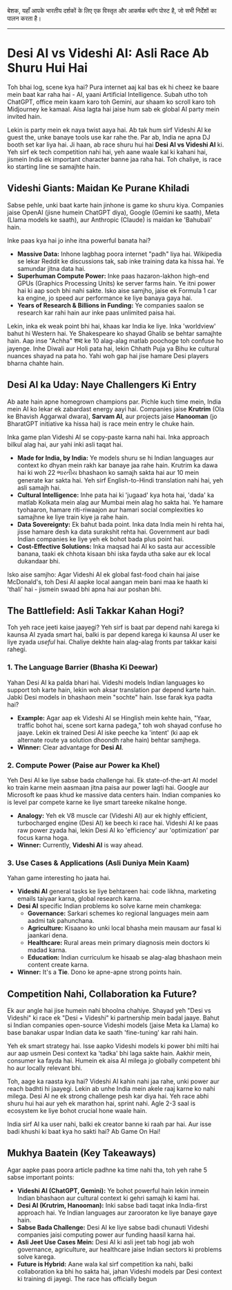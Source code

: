 बेशक, यहाँ आपके भारतीय दर्शकों के लिए एक विस्तृत और आकर्षक ब्लॉग पोस्ट है, जो सभी निर्देशों का पालन करता है।

---

# Desi AI vs Videshi AI: Asli Race Ab Shuru Hui Hai

Toh bhai log, scene kya hai? Pura internet aaj kal bas ek hi cheez ke baare mein baat kar raha hai - AI, yaani Artificial Intelligence. Subah utho toh ChatGPT, office mein kaam karo toh Gemini, aur shaam ko scroll karo toh Midjourney ke kamaal. Aisa lagta hai jaise hum sab ek global AI party mein invited hain.

Lekin is party mein ek naya twist aaya hai. Ab tak hum sirf Videshi AI ke guest the, unke banaye tools use kar rahe the. Par ab, India ne apna DJ booth set kar liya hai. Ji haan, ab race shuru hui hai **Desi AI vs Videshi AI** ki. Yeh sirf ek tech competition nahi hai, yeh aane waale kal ki kahani hai, jismein India ek important character banne jaa raha hai. Toh chaliye, is race ko starting line se samajhte hain.

## Videshi Giants: Maidan Ke Purane Khiladi

Sabse pehle, unki baat karte hain jinhone is game ko shuru kiya. Companies jaise OpenAI (jisne humein ChatGPT diya), Google (Gemini ke saath), Meta (Llama models ke saath), aur Anthropic (Claude) is maidan ke 'Bahubali' hain.

Inke paas kya hai jo inhe itna powerful banata hai?

-   **Massive Data:** Inhone lagbhag poora internet "padh" liya hai. Wikipedia se lekar Reddit ke discussions tak, sab inke training data ka hissa hai. Ye samundar jitna data hai.
-   **Superhuman Compute Power:** Inke paas hazaron-lakhon high-end GPUs (Graphics Processing Units) ke server farms hain. Ye itni power hai ki aap soch bhi nahi sakte. Isko aise samjho, jaise ek Formula 1 car ka engine, jo speed aur performance ke liye banaya gaya hai.
-   **Years of Research & Billions in Funding:** Ye companies saalon se research kar rahi hain aur inke paas unlimited paisa hai.

Lekin, inka ek weak point bhi hai, khaas kar India ke liye. Inka 'worldview' bahut hi Western hai. Ye Shakespeare ko shayad Ghalib se behtar samajhte hain. Aap inse "Achha" शब्द ke 10 alag-alag matlab poochoge toh confuse ho jayenge. Inhe Diwali aur Holi pata hai, lekin Chhath Puja ya Bihu ke cultural nuances shayad na pata ho. Yahi woh gap hai jise hamare Desi players bharna chahte hain.

## Desi AI ka Uday: Naye Challengers Ki Entry

Ab aate hain apne homegrown champions par. Pichle kuch time mein, India mein AI ko lekar ek zabardast energy aayi hai. Companies jaise **Krutrim** (Ola ke Bhavish Aggarwal dwara), **Sarvam AI**, aur projects jaise **Hanooman** (jo BharatGPT initiative ka hissa hai) is race mein entry le chuke hain.

Inka game plan Videshi AI se copy-paste karna nahi hai. Inka approach bilkul alag hai, aur yahi inki asli taqat hai.

-   **Made for India, by India:** Ye models shuru se hi Indian languages aur context ko dhyan mein rakh kar banaye jaa rahe hain. Krutrim ka dawa hai ki woh 22 ભારતીય bhashaon ko samajh sakta hai aur 10 mein generate kar sakta hai. Yeh sirf English-to-Hindi translation nahi hai, yeh asli samajh hai.
-   **Cultural Intelligence:** Inhe pata hai ki 'jugaad' kya hota hai, 'dada' ka matlab Kolkata mein alag aur Mumbai mein alag ho sakta hai. Ye hamare tyohaaron, hamare riti-riwaajon aur hamari social complexities ko samajhne ke liye train kiye ja rahe hain.
-   **Data Sovereignty:** Ek bahut bada point. Inka data India mein hi rehta hai, jisse hamare desh ka data surakshit rehta hai. Government aur badi Indian companies ke liye yeh ek bohot bada plus point hai.
-   **Cost-Effective Solutions:** Inka maqsad hai AI ko sasta aur accessible banana, taaki ek chhota kisaan bhi iska fayda utha sake aur ek local dukandaar bhi.

Isko aise samjho: Agar Videshi AI ek global fast-food chain hai jaise McDonald's, toh Desi AI aapke local aangan mein bani maa ke haath ki 'thali' hai - jismein swaad bhi apna hai aur poshan bhi.

## The Battlefield: Asli Takkar Kahan Hogi?

Toh yeh race jeeti kaise jaayegi? Yeh sirf is baat par depend nahi karega ki kaunsa AI zyada smart hai, balki is par depend karega ki kaunsa AI user ke liye zyada *useful* hai. Chaliye dekhte hain alag-alag fronts par takkar kaisi rahegi.

### 1. The Language Barrier (Bhasha Ki Deewar)

Yahan Desi AI ka palda bhari hai. Videshi models Indian languages ko support toh karte hain, lekin woh aksar translation par depend karte hain. Jabki Desi models in bhashaon mein "sochte" hain. Isse farak kya padta hai?
*   **Example:** Agar aap ek Videshi AI se Hinglish mein kehte hain, "Yaar, traffic bohot hai, scene sort karna padega," toh woh shayad confuse ho jaaye. Lekin ek trained Desi AI iske peeche ka 'intent' (ki aap ek alternate route ya solution dhoondh rahe hain) behtar samjhega.
*   **Winner:** Clear advantage for **Desi AI**.

### 2. Compute Power (Paise aur Power ka Khel)

Yeh Desi AI ke liye sabse bada challenge hai. Ek state-of-the-art AI model ko train karne mein aasmaan jitna paisa aur power lagti hai. Google aur Microsoft ke paas khud ke massive data centers hain. Indian companies ko is level par compete karne ke liye smart tareeke nikalne honge.
*   **Analogy:** Yeh ek V8 muscle car (Videshi AI) aur ek highly efficient, turbocharged engine (Desi AI) ke beech ki race hai. Videshi AI ke paas raw power zyada hai, lekin Desi AI ko 'efficiency' aur 'optimization' par focus karna hoga.
*   **Winner:** Currently, **Videshi AI** is way ahead.

### 3. Use Cases & Applications (Asli Duniya Mein Kaam)

Yahan game interesting ho jaata hai.
*   **Videshi AI** general tasks ke liye behtareen hai: code likhna, marketing emails taiyaar karna, global research karna.
*   **Desi AI** specific Indian problems ko solve karne mein chamkega:
    -   **Governance:** Sarkari schemes ko regional languages mein aam aadmi tak pahunchana.
    -   **Agriculture:** Kisaano ko unki local bhasha mein mausam aur fasal ki jaankari dena.
    -   **Healthcare:** Rural areas mein primary diagnosis mein doctors ki madad karna.
    -   **Education:** Indian curriculum ke hisaab se alag-alag bhashaon mein content create karna.
*   **Winner:** It's a **Tie**. Dono ke apne-apne strong points hain.

## Competition Nahi, Collaboration ka Future?

Ek aur angle hai jise humein nahi bhoolna chahiye. Shayad yeh "Desi vs Videshi" ki race ek "Desi + Videshi" ki partnership mein badal jaaye. Bahut si Indian companies open-source Videshi models (jaise Meta ka Llama) ko base banakar uspar Indian data ke saath 'fine-tuning' kar rahi hain.

Yeh ek smart strategy hai. Isse aapko Videshi models ki power bhi milti hai aur aap usmein Desi context ka 'tadka' bhi laga sakte hain. Aakhir mein, consumer ka fayda hai. Humein ek aisa AI milega jo globally competent bhi ho aur locally relevant bhi.

Toh, aage ka raasta kya hai? Videshi AI kahin nahi jaa rahe, unki power aur reach badhti hi jaayegi. Lekin ab unhe India mein akele raaj karne ko nahi milega. Desi AI ne ek strong challenge pesh kar diya hai. Yeh race abhi shuru hui hai aur yeh ek marathon hai, sprint nahi. Agle 2-3 saal is ecosystem ke liye bohot crucial hone waale hain.

India sirf AI ka user nahi, balki ek creator banne ki raah par hai. Aur isse badi khushi ki baat kya ho sakti hai? Ab Game On Hai!

## Mukhya Baatein (Key Takeaways)

Agar aapke paas poora article padhne ka time nahi tha, toh yeh rahe 5 sabse important points:

-   **Videshi AI (ChatGPT, Gemini):** Ye bohot powerful hain lekin inmein Indian bhashaon aur cultural context ki gehri samajh ki kami hai.
-   **Desi AI (Krutrim, Hanooman):** Inki sabse badi taqat inka India-first approach hai. Ye Indian languages aur zarooraton ke liye banaye gaye hain.
-   **Sabse Bada Challenge:** Desi AI ke liye sabse badi chunauti Videshi companies jaisi computing power aur funding haasil karna hai.
-   **Asli Jeet Use Cases Mein:** Desi AI ki asli jeet tab hogi jab woh governance, agriculture, aur healthcare jaise Indian sectors ki problems solve karega.
-   **Future is Hybrid:** Aane wala kal sirf competition ka nahi, balki collaboration ka bhi ho sakta hai, jahan Videshi models par Desi context ki training di jayegi. The race has officially begun